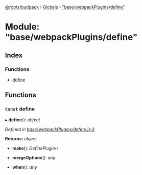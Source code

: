 [@roots/budpack](../README.md) › [Globals](../globals.md) › ["base/webpackPlugins/define"](_base_webpackplugins_define_.md)

# Module: "base/webpackPlugins/define"

## Index

### Functions

* [define](_base_webpackplugins_define_.md#const-define)

## Functions

### `Const` define

▸ **define**(): *object*

*Defined in [base/webpackPlugins/define.js:3](https://github.com/roots/bud-support/blob/bc9161d/src/budpack/builder/base/webpackPlugins/define.js#L3)*

**Returns:** *object*

* **make**(): *DefinePlugin‹›*

* **mergeOptions**(): *any*

* **when**(): *any*
